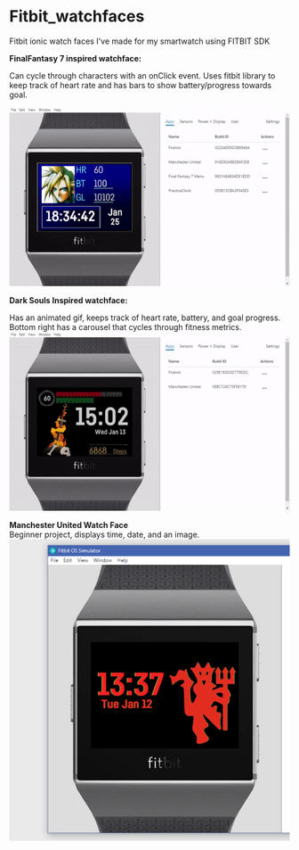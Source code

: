 # Fitbit_watchfaces


Fitbit ionic watch faces I've made for my smartwatch using FITBIT SDK

**FinalFantasy 7 inspired watchface:**

<p>Can cycle through characters with an onClick event.
Uses fitbit library to keep track of heart rate and has bars to show battery/progress towards goal. <br/>
  
![FinalFantasy](FF7_watch/ff7gif.gif)


**Dark Souls Inspired watchface:**

Has an animated gif, keeps track of heart rate, battery, and goal progress.
Bottom right has a carousel that cycles through fitness metrics. <br/>
![FireLink](Firelink/firelink.gif)

**Manchester United Watch Face** </br>
Beginner project, displays time, date, and an image. <br/>
![MUFC Watch](MUFC_Watch/MUFC_Preview.png)
